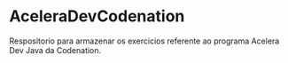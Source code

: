 # AceleraDevCodenation

Respositorio para armazenar os exercicios referente ao programa Acelera Dev Java da Codenation.
